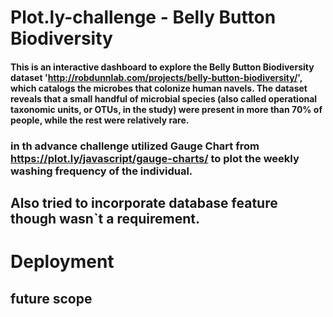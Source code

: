 # Plot.ly-challenge - Belly Button Biodiversity

#### This is an interactive dashboard to explore the Belly Button Biodiversity dataset 'http://robdunnlab.com/projects/belly-button-biodiversity/', which catalogs the microbes that colonize human navels. The dataset reveals that a small handful of microbial species (also called operational taxonomic units, or OTUs, in the study) were present in more than 70% of people, while the rest were relatively rare.

### in th advance challenge utilized Gauge Chart from https://plot.ly/javascript/gauge-charts/ to plot the weekly washing frequency of the individual.

## Also tried to incorporate database feature though wasn`t a requirement.

# Deployment
## future scope
